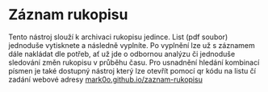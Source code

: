 # Záznam rukopisu
Tento nástroj slouží k archivaci rukopisu jedince. List (pdf soubor) jednoduše vytisknete a následně vyplníte. Po vyplnění lze už s záznamem dále nakládat dle potřeb, ať už jde o odbornou analýzu či jednoduše sledování změn rukopisu v průběhu času. Pro usnadnění hledání kombinací písmen je také dostupný nástroj který lze otevřít pomocí qr kódu na listu čí zadání webové adresy [mark0o.github.io/zaznam-rukopisu](https://mark0o.github.io/zaznam-rukopisu/)
